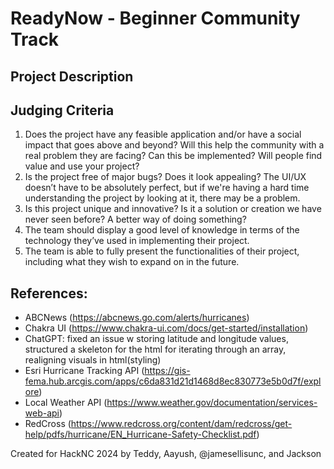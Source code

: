 # ReadyNow - Beginner Community Track

## Project Description

## Judging Criteria
1. Does the project have any feasible application and/or have a social impact that goes above and beyond? Will this help the community with a real problem they are facing? Can this be implemented? Will people find value and use your project?
2. Is the project free of major bugs? Does it look appealing? The UI/UX doesn’t have to be absolutely perfect, but if we're having a hard time understanding the project by looking at it, there may be a problem.
3. Is this project unique and innovative? Is it a solution or creation we have never seen before? A better way of doing something?
4. The team should display a good level of knowledge in terms of the technology they’ve used in implementing their project.
5. The team is able to fully present the functionalities of their project, including what they wish to expand on in the future.

## References:
- ABCNews (https://abcnews.go.com/alerts/hurricanes)
- Chakra UI (https://www.chakra-ui.com/docs/get-started/installation)
- ChatGPT: fixed an issue w storing latitude and longitude values, structured a skeleton for the html for iterating through an array, realigning visuals in html(styling)
- Esri Hurricane Tracking API (https://gis-fema.hub.arcgis.com/apps/c6da831d21d1468d8ec830773e5b0d7f/explore)
- Local Weather API (https://www.weather.gov/documentation/services-web-api)
- RedCross (https://www.redcross.org/content/dam/redcross/get-help/pdfs/hurricane/EN_Hurricane-Safety-Checklist.pdf)

Created for HackNC 2024 by Teddy, Aayush, @jamesellisunc, and Jackson

